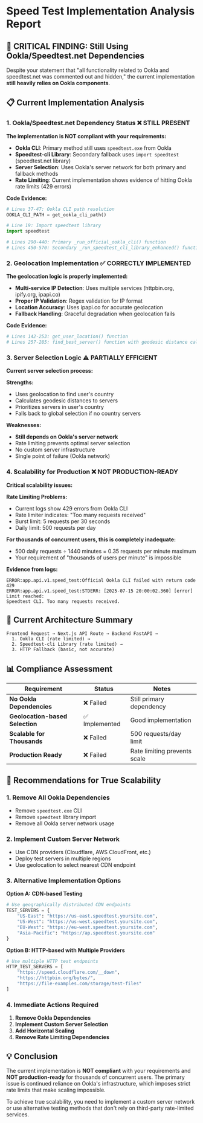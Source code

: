 # Speed Test Implementation Analysis Report

## 🚨 **CRITICAL FINDING: Still Using Ookla/Speedtest.net Dependencies**

Despite your statement that "all functionality related to Ookla and speedtest.net was commented out and hidden," the current implementation **still heavily relies on Ookla components**.

## 📋 **Current Implementation Analysis**

### 1. **Ookla/Speedtest.net Dependency Status** ❌ **STILL PRESENT**

**The implementation is NOT compliant with your requirements:**

- **Ookla CLI**: Primary method still uses `speedtest.exe` from Ookla
- **Speedtest-cli Library**: Secondary fallback uses `import speedtest` (speedtest.net library)
- **Server Selection**: Uses Ookla's server network for both primary and fallback methods
- **Rate Limiting**: Current implementation shows evidence of hitting Ookla rate limits (429 errors)

**Code Evidence:**
```python
# Lines 37-47: Ookla CLI path resolution
OOKLA_CLI_PATH = get_ookla_cli_path()

# Line 19: Import speedtest library
import speedtest

# Lines 290-440: Primary _run_official_ookla_cli() function
# Lines 450-570: Secondary _run_speedtest_cli_library_enhanced() function
```

### 2. **Geolocation Implementation** ✅ **CORRECTLY IMPLEMENTED**

**The geolocation logic is properly implemented:**

- **Multi-service IP Detection**: Uses multiple services (httpbin.org, ipify.org, ipapi.co)
- **Proper IP Validation**: Regex validation for IP format
- **Location Accuracy**: Uses ipapi.co for accurate geolocation
- **Fallback Handling**: Graceful degradation when geolocation fails

**Code Evidence:**
```python
# Lines 142-253: get_user_location() function
# Lines 257-285: find_best_server() function with geodesic distance calculation
```

### 3. **Server Selection Logic** ⚠️ **PARTIALLY EFFICIENT**

**Current server selection process:**

**Strengths:**
- Uses geolocation to find user's country
- Calculates geodesic distances to servers
- Prioritizes servers in user's country
- Falls back to global selection if no country servers

**Weaknesses:**
- **Still depends on Ookla's server network**
- Rate limiting prevents optimal server selection
- No custom server infrastructure
- Single point of failure (Ookla network)

### 4. **Scalability for Production** ❌ **NOT PRODUCTION-READY**

**Critical scalability issues:**

**Rate Limiting Problems:**
- Current logs show 429 errors from Ookla CLI
- Rate limiter indicates: "Too many requests received"
- Burst limit: 5 requests per 30 seconds
- Daily limit: 500 requests per day

**For thousands of concurrent users, this is completely inadequate:**
- 500 daily requests ÷ 1440 minutes = 0.35 requests per minute maximum
- Your requirement of "thousands of users per minute" is impossible

**Evidence from logs:**
```
ERROR:app.api.v1.speed_test:Official Ookla CLI failed with return code 429
ERROR:app.api.v1.speed_test:STDERR: [2025-07-15 20:00:02.360] [error] Limit reached:
Speedtest CLI. Too many requests received.
```

## 🔧 **Current Architecture Summary**

```
Frontend Request → Next.js API Route → Backend FastAPI → 
  1. Ookla CLI (rate limited) → 
  2. Speedtest-cli Library (rate limited) → 
  3. HTTP Fallback (basic, not accurate)
```

## 📊 **Compliance Assessment**

| Requirement | Status | Notes |
|-------------|--------|-------|
| **No Ookla Dependencies** | ❌ Failed | Still primary dependency |
| **Geolocation-based Selection** | ✅ Implemented | Good implementation |
| **Scalable for Thousands** | ❌ Failed | 500 requests/day limit |
| **Production Ready** | ❌ Failed | Rate limiting prevents scale |

## 🚀 **Recommendations for True Scalability**

### 1. **Remove All Ookla Dependencies**
- Remove `speedtest.exe` CLI
- Remove `speedtest` library import
- Remove all Ookla server network usage

### 2. **Implement Custom Server Network**
- Use CDN providers (Cloudflare, AWS CloudFront, etc.)
- Deploy test servers in multiple regions
- Use geolocation to select nearest CDN endpoint

### 3. **Alternative Implementation Options**

**Option A: CDN-based Testing**
```python
# Use geographically distributed CDN endpoints
TEST_SERVERS = {
    "US-East": "https://us-east.speedtest.yoursite.com",
    "US-West": "https://us-west.speedtest.yoursite.com", 
    "EU-West": "https://eu-west.speedtest.yoursite.com",
    "Asia-Pacific": "https://ap.speedtest.yoursite.com"
}
```

**Option B: HTTP-based with Multiple Providers**
```python
# Use multiple HTTP test endpoints
HTTP_TEST_SERVERS = [
    "https://speed.cloudflare.com/__down",
    "https://httpbin.org/bytes/",
    "https://file-examples.com/storage/test-files"
]
```

### 4. **Immediate Actions Required**

1. **Remove Ookla Dependencies**
2. **Implement Custom Server Selection**
3. **Add Horizontal Scaling**
4. **Remove Rate Limiting Dependencies**

## 💡 **Conclusion**

The current implementation is **NOT compliant** with your requirements and **NOT production-ready** for thousands of concurrent users. The primary issue is continued reliance on Ookla's infrastructure, which imposes strict rate limits that make scaling impossible.

To achieve true scalability, you need to implement a custom server network or use alternative testing methods that don't rely on third-party rate-limited services. 